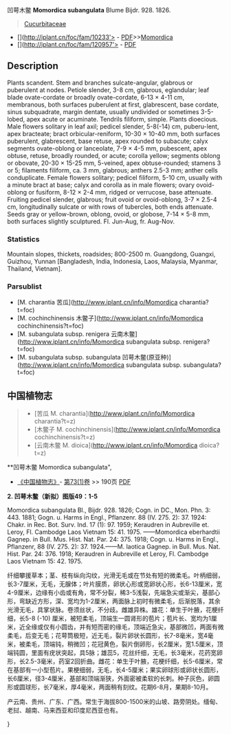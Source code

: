 凹萼木鳖 **Momordica subangulata** Blume Bijdr. 928. 1826.

> [Cucurbitaceae](http://www.iplant.cn/info/Cucurbitaceae?t=foc)
* [](http://iplant.cn/foc/fam/10233'> - [PDF](http://iplant.cn/foc/pdf/Cucurbitaceae.pdf)>>[Momordica](http://www.iplant.cn/info/Momordica?t=foc)
* [](http://iplant.cn/foc/fam/120957'> - [PDF](http://www.iplant.cn/foc/pdf/Momordica.pdf)

## Description

Plants scandent. Stem and branches sulcate-angular, glabrous or puberulent at nodes. Petiole slender, 3-8 cm, glabrous, eglandular; leaf blade ovate-cordate or broadly ovate-cordate, 6-13 × 4-11 cm, membranous, both surfaces puberulent at first, glabrescent, base cordate, sinus subquadrate, margin dentate, usually undivided or sometimes 3-5-lobed, apex acute or acuminate. Tendrils filiform, simple. Plants dioecious. Male flowers solitary in leaf axil; pedicel slender, 5-8(-14) cm, puberu-lent, apex bracteate; bract orbicular-reniform, 10-30 × 10-40 mm, both surfaces puberulent, glabrescent, base retuse, apex rounded to subacute; calyx segments ovate-oblong or lanceolate, 7-9 × 4-5 mm, pubescent, apex obtuse, retuse, broadly rounded, or acute; corolla yellow; segments oblong or obovate, 20-30 × 15-25 mm, 5-veined, apex obtuse-rounded; stamens 3 or 5; filaments filiform, ca. 3 mm, glabrous; anthers 2.5-3 mm; anther cells conduplicate. Female flowers solitary; pedicel filiform, 5-10 cm, usually with a minute bract at base; calyx and corolla as in male flowers; ovary ovoid-oblong or fusiform, 8-12 × 2-4 mm, ridged or verrucose, base attenuate. Fruiting pedicel slender, glabrous; fruit ovoid or ovoid-oblong, 3-7 × 2.5-4 cm, longitudinally sulcate or with rows of tubercles, both ends attenuate. Seeds gray or yellow-brown, oblong, ovoid, or globose, 7-14 × 5-8 mm, both surfaces slightly sculptured. Fl. Jun-Aug, fr. Aug-Nov.

### Statistics
Mountain slopes, thickets, roadsides; 800-2500 m. Guangdong, Guangxi, Guizhou, Yunnan [Bangladesh, India, Indonesia, Laos, Malaysia, Myanmar, Thailand, Vietnam].

### Parsublist

* [M.  charantia  苦瓜](http://www.iplant.cn/info/Momordica charantia?t=foc)
* [M.  cochinchinensis  木鳖子](http://www.iplant.cn/info/Momordica cochinchinensis?t=foc)
* [M.  subangulata subsp. renigera  云南木鳖](http://www.iplant.cn/info/Momordica subangulata subsp. renigera?t=foc)
* [M.  subangulata subsp. subangulata  凹萼木鳖(原亚种)](http://www.iplant.cn/info/Momordica subangulata subsp. subangulata?t=foc)

## 中国植物志

> * [苦瓜  M.  charantia](http://www.iplant.cn/info/Momordica charantia?t=z)
> * [木鳖子  M.  cochinchinensis](http://www.iplant.cn/info/Momordica cochinchinensis?t=z)
> * [云南木鳖  M.  dioica](http://www.iplant.cn/info/Momordica dioica?t=z)

**凹萼木鳖 Momordica subangulata",

* [《中国植物志》](http://www.iplant.cn/frps)- [第73(1)卷](http://www.iplant.cn/frps/vol/73(1)) >> 190页 [PDF](http://www.iplant.cn/frps/pdf/73(1)/190.PDF)

**2. 凹萼木鳖（新拟）图版49：1-5**

Momordica subangulata Bl., Bijdr. 928. 1826; Cogn. in DC., Mon. Phn. 3: 443. 1881; Gogn. u. Harms in Engl., Pflanzenr. 88 (IV. 275. 2): 37. 1924: Chakr. in Rec. Bot. Surv. Ind. 17 (1): 97. 1959; Keraudren in Aubreville et. Leroy, Fl. Cambodge Laos Vietnam 15: 41. 1975. ——Momordica eberhardtii Gagnep. in Bull. Mus. Hist. Nat. Par. 24: 375. 1918; Cogn. u. Harms in Engl., Pflanzenr, 88 (IV. 275. 2): 37. 1924.——M. laotica Gagnep. in Bull. Mus. Nat. Hist. Par. 24: 376. 1918; Keraudren in Aubreville et Leroy, Fl. Cambodge Laos Vietnam 15: 42. 1975.

纤细攀援草本；茎、枝有纵向沟纹，光滑无毛或在节处有短的微柔毛。叶柄细弱，长3-7厘米，无毛，无腺体；叶片膜质，卵状心形或宽卵状心形，长6-13厘米，宽4-9厘米，边缘有小齿或有角，常不分裂，稀3-5浅裂，先端急尖或渐尖，基部心形，弯缺近方形，深、宽均为1-2厘米，两面脉上初时有微柔毛，后渐脱落，其余光滑无毛，具掌状脉。卷须丝状，不分歧。雌雄异株。雄花：单生于叶腋，花梗纤细，长5-8 (-10) 厘米，被短柔毛，顶端生一圆肾形的苞片；苞片长、宽均为1厘米，近全缘或仅有小圆齿，并有短而密的缘毛，顶端近急尖，基部微凹，两面有微柔毛，后变无毛；花萼筒极短，近无毛，裂片卵状长圆形，长7-8毫米，宽4毫米，被柔毛，顶端钝，稍微凹；花冠黄色，裂片倒卵形，长2厘米，宽1.5厘米，顶端钝圆，里面有疣状突起，具5脉；雄蕊5，花丝纤细，无毛，长3毫米，花药宽卵形，长2.5-3毫米，药室2回折曲。雌花：单生于叶腋，花梗纤细，长5-6厘米，常在基部有一小型苞片。果梗细弱，无毛，长4-5厘米；果实卵球形或卵状长圆形，长6厘米，径3-4厘米，基部和顶端渐狭，外面密被柔软的长刺。种子灰色，卵圆形或圆球形，长7毫米，厚4毫米，两面稍有刻纹。花期6-8月，果期8-10月。

产云南、贵州、广东、广西。常生于海拔800-1500米的山坡、路旁阴处。缅甸、老挝、越南、马来西亚和印度尼西亚也有。

}